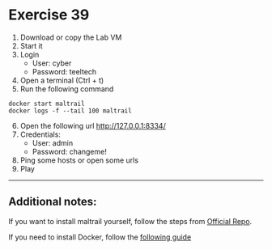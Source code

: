 # Exercise 39

1. Download or copy the Lab VM
2. Start it
3. Login
   - User: cyber
   - Password: teeltech
4. Open a terminal (Ctrl + t)
5. Run the following command
```
docker start maltrail
docker logs -f --tail 100 maltrail
```
6. Open the following url http://127.0.0.1:8334/
7. Credentials:
    - User: admin
    - Password: changeme!
8. Ping some hosts or open some urls
8. Play

---

## Additional notes:

If you want to install maltrail yourself, follow the steps from [Official Repo](https://github.com/johackim/docker-maltrail).

If you need to install Docker, follow the [following guide](../AdditionalNotes/README.md)
